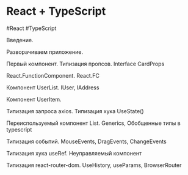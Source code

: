 # React + TypeScript
#React #TypeScript 

Введение.

Разворачиваем приложение.

Первый компонент. Типизация пропсов. Interface CardProps

React.FunctionComponent. React.FC

Компонент UserList. IUser, IAddress

Компонент UserItem.

Типизация запроса axios. Типизация хука UseState()

Переиспользуемый компонент List. Generics, Обобщенные типы в typescript

Типизация событий. MouseEvents, DragEvents, ChangeEvents

Типизация хука useRef. Неуправляемый компонент

Типизация react-router-dom. UseHistory, useParams, BrowserRouter
